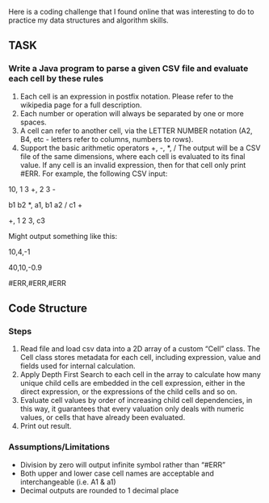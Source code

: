Here is a coding challenge that I found online that was interesting to do to practice my data structures and algorithm skills.

## TASK

### Write a Java program to parse a given CSV file and evaluate each cell by these rules
1. Each cell is an expression in postfix notation. Please refer to the wikipedia page for a
full description.
2. Each number or operation will always be separated by one or more spaces.
3. A cell can refer to another cell, via the LETTER NUMBER notation (A2, B4, etc -
letters refer to columns, numbers to rows).
4. Support the basic arithmetic operators +, -, *, /
The output will be a CSV file of the same dimensions, where each cell is evaluated to its final
value. If any cell is an invalid expression, then for that cell only print #ERR.
For example, the following CSV input:

10, 1 3 +, 2 3 -

b1 b2 *, a1, b1 a2 / c1 +

+, 1 2 3, c3

Might output something like this:

10,4,-1

40,10,-0.9

#ERR,#ERR,#ERR

## Code Structure
### Steps 
1.	Read file and load csv data into a 2D array of a custom “Cell” class. The Cell class stores metadata for each cell, including expression, value and fields used for internal calculation. 
2.	Apply Depth First Search to each cell in the array to calculate how many unique child cells are embedded in the cell expression, either in the direct expression, or the expressions of the child cells and so on. 
3.	Evaluate cell values by order of increasing child cell dependencies, in this way, it guarantees that every valuation only deals with numeric values, or cells that have already been evaluated.
4.	Print out result.

### Assumptions/Limitations
-	Division by zero will output infinite symbol rather than “#ERR” 
-	Both upper and lower case cell names are acceptable and interchangeable (i.e. A1 & a1)
-	Decimal outputs are rounded to 1 decimal place
